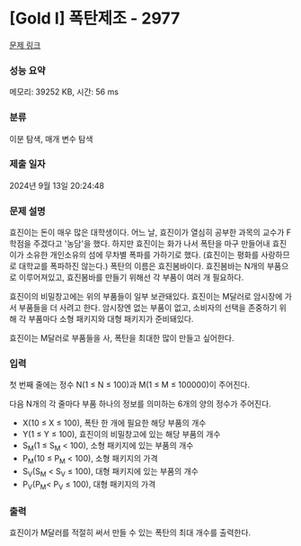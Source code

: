 # [Gold I] 폭탄제조 - 2977 

[문제 링크](https://www.acmicpc.net/problem/2977) 

### 성능 요약

메모리: 39252 KB, 시간: 56 ms

### 분류

이분 탐색, 매개 변수 탐색

### 제출 일자

2024년 9월 13일 20:24:48

### 문제 설명

<p>효진이는 돈이 매우 많은 대학생이다. 어느 날, 효진이가 열심히 공부한 과목의 교수가 F학점을 주겠다고 '농담'을 했다. 하지만 효진이는 화가 나서 폭탄을 마구 만들어내 효진이가 소유한 개인소유의 섬에 무차별 폭파를 가하기로 했다. (효진이는 평화를 사랑하므로 대학교를 폭파하진 않는다.) 폭탄의 이름은 효진봄바이다. 효진봄바는 N개의 부품으로 이루어져있고, 효진봄바를 만들기 위해선 각 부품이 여러 개 필요하다.</p>

<p>효진이의 비밀창고에는 위의 부품들이 일부 보관돼있다. 효진이는 M달러로 암시장에 가서 부품들을 더 사려고 한다. 암시장엔 없는 부품이 없고, 소비자의 선택을 존중하기 위해 각 부품마다 소형 패키지와 대형 패키지가 준비돼있다.</p>

<p>효진이는 M달러로 부품들을 사, 폭탄을 최대한 많이 만들고 싶어한다.</p>

### 입력 

 <p>첫 번째 줄에는 정수 N(1 ≤ N ≤ 100)과 M(1 ≤ M ≤ 100000)이 주어진다.</p>

<p>다음 N개의 각 줄마다 부품 하나의 정보를 의미하는 6개의 양의 정수가 주어진다.</p>

<ul>
	<li>X(10 ≤ X ≤ 100), 폭탄 한 개에 필요한 해당 부품의 개수</li>
	<li>Y(1 ≤ Y ≤ 100), 효진이의 비밀창고에 있는 해당 부품의 개수</li>
	<li>S<sub>M</sub>(1 ≤ S<sub>M</sub> < 100), 소형 패키지에 있는 부품의 개수</li>
	<li>P<sub>M</sub>(10 ≤ P<sub>M</sub> < 100), 소형 패키지의 가격</li>
	<li>S<sub>V</sub>(S<sub>M</sub> < S<sub>V</sub> ≤ 100), 대형 패키지에 있는 부품의 개수</li>
	<li>P<sub>V</sub>(P<sub>M</sub>< P<sub>V</sub> ≤ 100), 대형 패키지의 가격</li>
</ul>

### 출력 

 <p>효진이가 M달러를 적절히 써서 만들 수 있는 폭탄의 최대 개수를 출력한다.</p>

